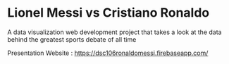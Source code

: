 # Lionel Messi vs Cristiano Ronaldo
A data visualization web development project that takes a look at the data behind the greatest sports debate of all time

Presentation Website : https://dsc106ronaldomessi.firebaseapp.com/
